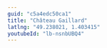 ```yaml
---
guid: "c5a4edc50ca1"
title: "Château Gaillard"
latlng: "49.238021, 1.403415"
youtubeId: "lb-nsnbUBQ4" 
---
```

